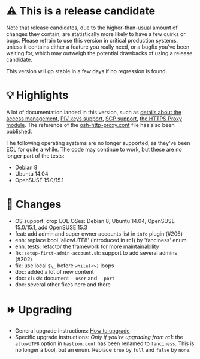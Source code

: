 # :warning: This is a release candidate

Note that release candidates, due to the higher-than-usual amount of changes they contain, are statistically more likely to have a few quirks or bugs. Please refrain to use this version in critical production systems, unless it contains either a feature you really need, or a bugfix you've been waiting for, which may outweigh the potential drawbacks of using a release candidate.

This version will go stable in a few days if no regression is found.

# :bulb: Highlights

A lot of documentation landed in this version, such as [details about the access management](https://ovh.github.io/the-bastion/using/basics/access_management.html), [PIV keys support](https://ovh.github.io/the-bastion/using/piv.html), [SCP support](https://ovh.github.io/the-bastion/using/scp.html), [the HTTPS Proxy module](https://ovh.github.io/the-bastion/using/http_proxy.html). The reference of the [osh-http-proxy.conf](https://ovh.github.io/the-bastion/administration/configuration/osh-http-proxy_conf.html) file has also been published.

The following operating systems are no longer supported, as they've been EOL for quite a while. The code may continue to work, but these are no longer part of the tests:
- Debian 8
- Ubuntu 14.04
- OpenSUSE 15.0/15.1

# :pushpin: Changes

- OS support: drop EOL OSes: Debian 8, Ubuntu 14.04, OpenSUSE 15.0/15.1, add OpenSUSE 15.3
- feat: add admin and super owner accounts list in `info` plugin (#206)
- enh: replace bool 'allowUTF8' (introduced in rc1) by 'fanciness' enum
- enh: tests: refactor the framework for more maintainability
- fix: `setup-first-admin-account.sh`: support to add several admins (#202)
- fix: use local `$\_` before `while(<>)` loops
- doc: added a lot of new content
- doc: `clush`: document `--user` and `--port`
- doc: several other fixes here and there

# :fast_forward: Upgrading

- General upgrade instructions: [How to upgrade](https://ovh.github.io/the-bastion/installation/upgrading.html)
- Specific upgrade instructions: *Only if you're upgrading from rc1*: the `allowUTF8` option in `bastion.conf` has been renamed to `fanciness`. This is no longer a bool, but an enum. Replace `true` by `full` and `false` by `none`.
